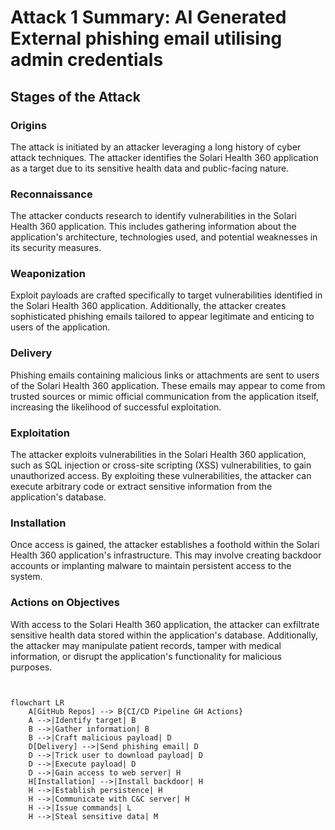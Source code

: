 # Attack 1 Summary: AI Generated External phishing email utilising admin credentials



## Stages of the Attack



### Origins

The attack is initiated by an attacker leveraging a long history of cyber attack techniques. The attacker identifies the Solari Health 360 application as a target due to its sensitive health data and public-facing nature.



### Reconnaissance

The attacker conducts research to identify vulnerabilities in the Solari Health 360 application. This includes gathering information about the application's architecture, technologies used, and potential weaknesses in its security measures.



### Weaponization

Exploit payloads are crafted specifically to target vulnerabilities identified in the Solari Health 360 application. Additionally, the attacker creates sophisticated phishing emails tailored to appear legitimate and enticing to users of the application.



### Delivery

Phishing emails containing malicious links or attachments are sent to users of the Solari Health 360 application. These emails may appear to come from trusted sources or mimic official communication from the application itself, increasing the likelihood of successful exploitation.



### Exploitation

The attacker exploits vulnerabilities in the Solari Health 360 application, such as SQL injection or cross-site scripting (XSS) vulnerabilities, to gain unauthorized access. By exploiting these vulnerabilities, the attacker can execute arbitrary code or extract sensitive information from the application's database.



### Installation

Once access is gained, the attacker establishes a foothold within the Solari Health 360 application's infrastructure. This may involve creating backdoor accounts or implanting malware to maintain persistent access to the system.



### Actions on Objectives

With access to the Solari Health 360 application, the attacker can exfiltrate sensitive health data stored within the application's database. Additionally, the attacker may manipulate patient records, tamper with medical information, or disrupt the application's functionality for malicious purposes.


```mermaid


flowchart LR
    A[GitHub Repos] --> B{CI/CD Pipeline GH Actions}
    A -->|Identify target| B
    B -->|Gather information| B
    B -->|Craft malicious payload| D
    D[Delivery] -->|Send phishing email| D
    D -->|Trick user to download payload| D
    D -->|Execute payload| D
    D -->|Gain access to web server| H
    H[Installation] -->|Install backdoor| H
    H -->|Establish persistence| H
    H -->|Communicate with C&C server| H
    H -->|Issue commands| L
    H -->|Steal sensitive data| M
